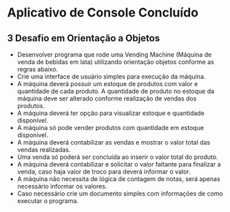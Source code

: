 # Aplicativo de Console Concluído

## 3 Desafio em Orientação a Objetos

*	Desenvolver programa que rode uma Vending Machine (Máquina de venda de bebidas em lata) utilizando orientação objetos conforme as regras abaixo.
*	Crie uma interface de usuário simples para execução da máquina.
*	A máquina deverá possuir um estoque de produtos com valor e quantidade de cada produto. A quantidade de produto no estoque da máquina deve ser alterado conforme realização de vendas dos produtos.
*	A máquina deverá ter opção para visualizar estoque e quantidade disponível.
*	A máquina só pode vender produtos com quantidade em estoque disponível.
*	A máquina deverá contabilizar as vendas e mostrar o valor total das vendas realizadas.
*	Uma venda só poderá ser concluída ao inserir o valor total do produto.
*	A máquina deverá contabilizar e solicitar o valor faltante para finalizar a venda, caso haja valor de troco para deverá informar o valor.
*	A máquina não necessita de lógica de contagem de notas, será apenas necessário informar os valores.
*	Caso necessário crie um documento simples com informações de como executar o programa.